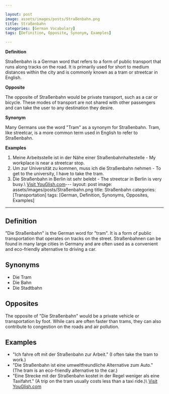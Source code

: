 ```yaml
---

layout: post
image: assets/images/posts/Straßenbahn.png
title: Straßenbahn
categories: [German Vocabulary]
tags: [Definition, Opposite, Synonym, Examples]

---
```


**Definition**

Straßenbahn is a German word that refers to a form of public transport that runs along tracks on the road. It is primarily used for short to medium distances within the city and is commonly known as a tram or streetcar in English.

**Opposite**

The opposite of Straßenbahn would be private transport, such as a car or bicycle. These modes of transport are not shared with other passengers and can take the user to any destination they desire.

**Synonym**

Many Germans use the word "Tram" as a synonym for Straßenbahn. Tram, like streetcar, is a more common term used in English to refer to Straßenbahn.

**Examples**

1. Meine Arbeitsstelle ist in der Nähe einer Straßenbahnhaltestelle - My workplace is near a streetcar stop. 
2. Um zur Universität zu kommen, muss ich die Straßenbahn nehmen - To get to the university, I have to take the tram. 
3. Die Straßenbahn in Berlin ist sehr belebt - The streetcar in Berlin is very busy.\ <a id="yg-widget-0" class="youglish-widget" data-query="Straßenbahn" data-lang="german" data-components="8412" data-auto-start="0" data-bkg-color="theme_light" data-title="How%20to%20pronounce%20Straßenbahn%20in%20German"  rel="nofollow" href="https://youglish.com">Visit YouGlish.com</a><script async src="https://youglish.com/public/emb/widget.js" charset="utf-8"></script>---
layout: post
image: assets/images/posts/Straßenbahn.png
title: Straßenbahn
categories: [Transportation]
tags: [German, Definition, Synonyms, Opposites, Examples]

---

## Definition

"Die Straßenbahn" is the German word for "tram". It is a form of public transportation that operates on tracks on the street. Straßenbahnen can be found in many large cities in Germany and are often used as a convenient and eco-friendly alternative to driving a car.

## Synonyms

- Die Tram
- Die Bahn
- Die Stadtbahn

## Opposites

The opposite of "Die Straßenbahn" would be a private vehicle or transportation by foot. While cars are often faster than trams, they can also contribute to congestion on the roads and air pollution.

## Examples

- "Ich fahre oft mit der Straßenbahn zur Arbeit." (I often take the tram to work.)
- "Die Straßenbahn ist eine umweltfreundliche Alternative zum Auto." (The tram is an eco-friendly alternative to the car.)
- "Eine Strecke mit der Straßenbahn kostet in der Regel weniger als eine Taxifahrt." (A trip on the tram usually costs less than a taxi ride.)\ <a id="yg-widget-0" class="youglish-widget" data-query="Straßenbahn" data-lang="german" data-components="8412" data-auto-start="0" data-bkg-color="theme_light" data-title="How%20to%20pronounce%20Straßenbahn%20in%20German"  rel="nofollow" href="https://youglish.com">Visit YouGlish.com</a><script async src="https://youglish.com/public/emb/widget.js" charset="utf-8"></script>